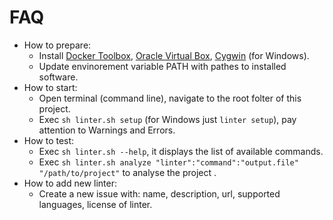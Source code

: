# FAQ
  - How to prepare:
    - Install [Docker Toolbox], [Oracle Virtual Box], [Cygwin] (for Windows).
    - Update envinorement variable PATH with pathes to installed software.
  - How to start:
    -  Open terminal (command line), navigate to the root folter of this project.
    -  Exec `sh linter.sh setup` (for Windows just `linter setup`), pay attention to Warnings and Errors.
  - How to test:
    - Exec `sh linter.sh --help`, it displays the list of available commands.
    - Exec `sh linter.sh analyze "linter":"command":"output.file" "/path/to/project"` to analyse the project .
  - How to add new linter:
    - Create a new issue with: name, description, url, supported languages, license of linter.

   [Docker Toolbox]: <https://www.docker.com/products/docker-toolbox>
   [Oracle Virtual Box]: <https://www.virtualbox.org>
   [Cygwin]: <https://www.cygwin.com>